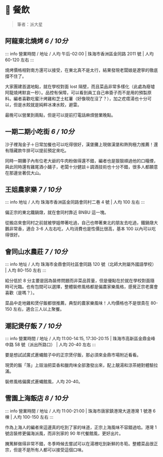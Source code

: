 # 🥢 餐飲

> 筆者：派大星

## 阿龍東北燒烤 *6 / 10分*

::: info 營業時間 / 地址 / 人均
午后-02:00 | 珠海市香洲區金同路 2011 號 | 人均 60-120 左右
:::

燒烤價格相對南方還可以接受，在東北真不是太行，結果發現老闆娘是遼寧的徹底撐不住了。

大家團建首選地點，就在學校對面 lost 隔壁，而且菜品非常多樣化（此處為廢墟阿龍燒烤默哀一秒）。品控有保障，可以看到員工自己串簽子而不是用的預製原料。編者喜歡吃蜜汁烤雞和芝士紅薯（好像現在沒了？），加之疙瘩湯也十分可以，但是水餃就是純粹冰凍水餃，避雷。

最晚可以營業到兩點，但是可以提前打電話麻煩營業晚點。

## 一期二期小吃街 *6 / 10分*

沙子裡淘金子＋日常加餐也可以吃得很好，漢堡攤上現做漢堡和熱狗極力推薦！還有隱藏款牛排可以提前預定來吃。

同時一期攤子內有位老大爺的牛肉粉做得還不錯，編者也是狠狠順過他的口糧煙，與此同時還有雞尾酒小鋪子，老闆十分健談＋調酒技術也十分不錯，很多人都願意在那邊坐著侃大山。

## 王姐農家樂 *7 / 10分*

::: info 地址 / 人均
珠海市香洲區金同路會同村二巷 4 號 | 人均 100 左右
:::

偏正宗的東北鐵鍋燉，就在會同村靠近 BNBU 這一塊。

從搬店來會同村之前就被學姐帶著吃過，自己也帶著東北的朋友去吃過，鐵鍋燉大鵝非常香，適合 3-6 人左右吃，人均消費也是性價比很高，基本 100 以內可以吃得很好。

## 會同山水農莊 *7 / 10分*

::: info 地址 / 人均
珠海市金鼎會同社區會同路 120 號（北師大附屬外國語學校） | 人均 80-150 左右
:::

給分低於 8 分主要是因為裝修問題而非菜品質量，但是優點在於就在學校對面隨時可光臨。也有包間可以選擇，整體裝修風格都是偏農家樂風格，感覺正宗老廣會喜歡（是嗎？）。

菜品中走地雞和煲仔飯都很推薦，典型的農家樂風味！人均價格也不是很貴在 80-150 左右，適合三人以上聚餐。

## 潮記煲仔飯 *7 / 10分*

::: info 營業時間 / 地址 / 人均
11:00-14:15, 17:30-20:15 | 珠海市高新區金鼎金峰中路 58 號（派出所路口） | 人均 20-40 左右
:::

要是想試試廣式蒼蠅館子中的正宗煲仔飯，那必須來金鼎市場附近看看。

現煲的飯「落」上豉油把菜香和臘肉味全部激發出來，配上靚湯和涼茶絕對體驗拉滿。

裝修風格偏廣式蒼蠅館風，人均 20-40。

## 雪園上海飯店 *8 / 10分*

::: info 營業時間 / 地址 / 人均
11:00-21:00 | 珠海市唐家鎮港灣大道港灣 1 號港 6 棟 | 人均 100-150 左右
:::

作為上海人的編者來這邊真的吃到了家的味道，正宗上海風味不容錯過哈。港灣 1 號店裝修更偏海派風，而非別家的 90 年代餐館風，更好出片。

腌篤鮮做得非常不錯，冬季時候去嘗試可以在湯裡吃到新鮮的冬筍。整體菜品很正宗，但是不是所有人都可以接受這個口味。
